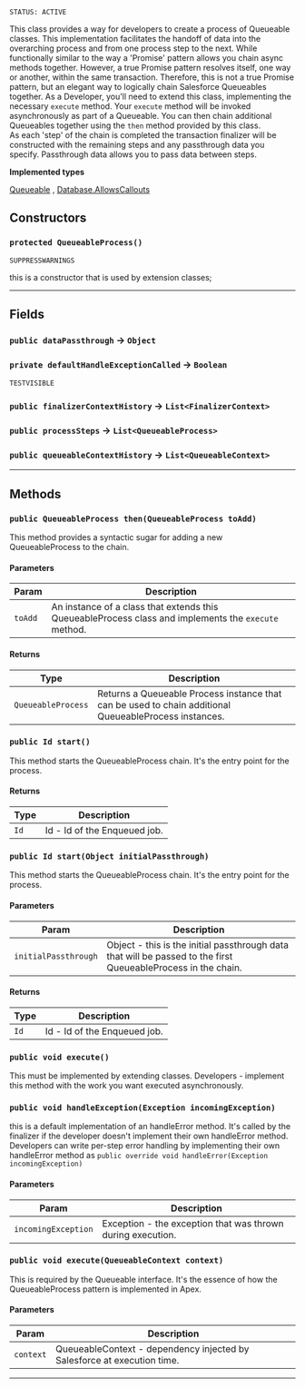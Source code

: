 `STATUS: ACTIVE`

This class provides a way for developers to create a process of Queueable classes. This implementation
facilitates the handoff of data into the overarching process and from one process step to the next. While
functionally similar to the way a 'Promise' pattern allows you chain async methods together. However, a true Promise
pattern resolves itself, one way or another, within the same transaction. Therefore, this is not a true Promise
pattern, but an elegant way to logically chain Salesforce Queueables together. As a Developer, you'll need to extend
this class, implementing the necessary `execute` method. Your `execute` method will be invoked asynchronously as part
of a Queueable. You can then chain additional Queueables together using the `then` method provided by this class.
<br>
As each 'step' of the chain is completed the transaction finalizer will be constructed with the remaining steps and
any passthrough data you specify. Passthrough data allows you to pass data between steps.

**Implemented types**

[Queueable](Queueable)
,
[Database.AllowsCallouts](Database.AllowsCallouts)

## Constructors

### `protected QueueableProcess()`

`SUPPRESSWARNINGS`

this is a constructor that is used by extension classes;

---

## Fields

### `public dataPassthrough` → `Object`

### `private defaultHandleExceptionCalled` → `Boolean`

`TESTVISIBLE`

### `public finalizerContextHistory` → `List<FinalizerContext>`

### `public processSteps` → `List<QueueableProcess>`

### `public queueableContextHistory` → `List<QueueableContext>`

---

## Methods

### `public QueueableProcess then(QueueableProcess toAdd)`

This method provides a syntactic sugar for adding a new QueueableProcess to the chain.

#### Parameters

| Param   | Description                                                                                          |
| ------- | ---------------------------------------------------------------------------------------------------- |
| `toAdd` | An instance of a class that extends this QueueableProcess class and implements the `execute` method. |

#### Returns

| Type               | Description                                                                                           |
| ------------------ | ----------------------------------------------------------------------------------------------------- |
| `QueueableProcess` | Returns a Queueable Process instance that can be used to chain additional QueueableProcess instances. |

### `public Id start()`

This method starts the QueueableProcess chain. It's the entry point for the process.

#### Returns

| Type | Description                  |
| ---- | ---------------------------- |
| `Id` | Id - Id of the Enqueued job. |

### `public Id start(Object initialPassthrough)`

This method starts the QueueableProcess chain. It's the entry point for the process.

#### Parameters

| Param                | Description                                                                                                   |
| -------------------- | ------------------------------------------------------------------------------------------------------------- |
| `initialPassthrough` | Object - this is the initial passthrough data that will be passed to the first QueueableProcess in the chain. |

#### Returns

| Type | Description                  |
| ---- | ---------------------------- |
| `Id` | Id - Id of the Enqueued job. |

### `public void execute()`

This must be implemented by extending classes. Developers - implement this method with the work you want executed asynchronously.

### `public void handleException(Exception incomingException)`

this is a default implementation of an handleError method. It's called by the finalizer if the developer doesn't implement their own handleError method. Developers can write per-step error handling by implementing their own handleError method as `public override void handleError(Exception incomingException)`

#### Parameters

| Param               | Description                                                 |
| ------------------- | ----------------------------------------------------------- |
| `incomingException` | Exception - the exception that was thrown during execution. |

### `public void execute(QueueableContext context)`

This is required by the Queueable interface. It's the essence of how the QueueableProcess pattern is implemented in Apex.

#### Parameters

| Param     | Description                                                             |
| --------- | ----------------------------------------------------------------------- |
| `context` | QueueableContext - dependency injected by Salesforce at execution time. |

---
